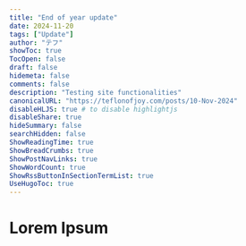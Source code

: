 ```yaml
---
title: "End of year update"
date: 2024-11-20
tags: ["Update"]
author: "テフ"
showToc: true
TocOpen: false
draft: false
hidemeta: false
comments: false
description: "Testing site functionalities"
canonicalURL: "https://teflonofjoy.com/posts/10-Nov-2024"
disableHLJS: true # to disable highlightjs
disableShare: true
hideSummary: false
searchHidden: false
ShowReadingTime: true
ShowBreadCrumbs: true
ShowPostNavLinks: true
ShowWordCount: true
ShowRssButtonInSectionTermList: true
UseHugoToc: true
---
```

# Lorem Ipsum